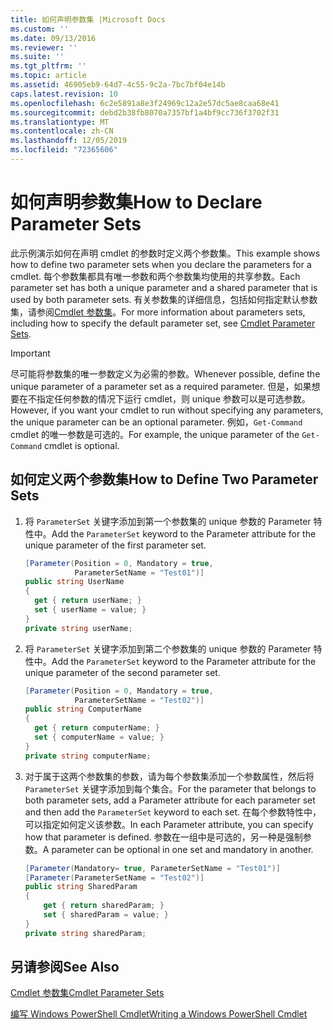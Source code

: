 ```yaml
---
title: 如何声明参数集 |Microsoft Docs
ms.custom: ''
ms.date: 09/13/2016
ms.reviewer: ''
ms.suite: ''
ms.tgt_pltfrm: ''
ms.topic: article
ms.assetid: 46905eb9-64d7-4c55-9c2a-7bc7bf04e14b
caps.latest.revision: 10
ms.openlocfilehash: 6c2e5891a8e3f24969c12a2e57dc5ae8caa68e41
ms.sourcegitcommit: debd2b38fb8070a7357bf1a4bf9cc736f3702f31
ms.translationtype: MT
ms.contentlocale: zh-CN
ms.lasthandoff: 12/05/2019
ms.locfileid: "72365606"
---
```

# <a name="how-to-declare-parameter-sets"></a><span data-ttu-id="4ec3d-102">如何声明参数集</span><span class="sxs-lookup"><span data-stu-id="4ec3d-102">How to Declare Parameter Sets</span></span>

<span data-ttu-id="4ec3d-103">此示例演示如何在声明 cmdlet 的参数时定义两个参数集。</span><span class="sxs-lookup"><span data-stu-id="4ec3d-103">This example shows how to define two parameter sets when you declare the parameters for a cmdlet.</span></span> <span data-ttu-id="4ec3d-104">每个参数集都具有唯一参数和两个参数集均使用的共享参数。</span><span class="sxs-lookup"><span data-stu-id="4ec3d-104">Each parameter set has both a unique parameter and a shared parameter that is used by both parameter sets.</span></span> <span data-ttu-id="4ec3d-105">有关参数集的详细信息，包括如何指定默认参数集，请参阅[Cmdlet 参数集](./cmdlet-parameter-sets.md)。</span><span class="sxs-lookup"><span data-stu-id="4ec3d-105">For more information about parameters sets, including how to specify the default parameter set, see [Cmdlet Parameter Sets](./cmdlet-parameter-sets.md).</span></span>

> [!IMPORTANT]
> <span data-ttu-id="4ec3d-106">尽可能将参数集的唯一参数定义为必需的参数。</span><span class="sxs-lookup"><span data-stu-id="4ec3d-106">Whenever possible, define the unique parameter of a parameter set as a required parameter.</span></span> <span data-ttu-id="4ec3d-107">但是，如果想要在不指定任何参数的情况下运行 cmdlet，则 unique 参数可以是可选参数。</span><span class="sxs-lookup"><span data-stu-id="4ec3d-107">However, if you want your cmdlet to run without specifying any parameters, the unique parameter can be an optional parameter.</span></span> <span data-ttu-id="4ec3d-108">例如，`Get-Command` cmdlet 的唯一参数是可选的。</span><span class="sxs-lookup"><span data-stu-id="4ec3d-108">For example, the unique parameter of the `Get-Command` cmdlet is optional.</span></span>

## <a name="how-to-define-two-parameter-sets"></a><span data-ttu-id="4ec3d-109">如何定义两个参数集</span><span class="sxs-lookup"><span data-stu-id="4ec3d-109">How to Define Two Parameter Sets</span></span>

1. <span data-ttu-id="4ec3d-110">将 `ParameterSet` 关键字添加到第一个参数集的 unique 参数的 Parameter 特性中。</span><span class="sxs-lookup"><span data-stu-id="4ec3d-110">Add the `ParameterSet` keyword to the Parameter attribute for the unique parameter of the first parameter set.</span></span>

   ```csharp
   [Parameter(Position = 0, Mandatory = true,
              ParameterSetName = "Test01")]
   public string UserName
   {
     get { return userName; }
     set { userName = value; }
   }
   private string userName;
   ```

2. <span data-ttu-id="4ec3d-111">将 `ParameterSet` 关键字添加到第二个参数集的 unique 参数的 Parameter 特性中。</span><span class="sxs-lookup"><span data-stu-id="4ec3d-111">Add the `ParameterSet` keyword to the Parameter attribute for the unique parameter of the second parameter set.</span></span>

   ```csharp
   [Parameter(Position = 0, Mandatory = true,
              ParameterSetName = "Test02")]
   public string ComputerName
   {
     get { return computerName; }
     set { computerName = value; }
   }
   private string computerName;
   ```

3. <span data-ttu-id="4ec3d-112">对于属于这两个参数集的参数，请为每个参数集添加一个参数属性，然后将 `ParameterSet` 关键字添加到每个集合。</span><span class="sxs-lookup"><span data-stu-id="4ec3d-112">For the parameter that belongs to both parameter sets, add a Parameter attribute for each parameter set and then add the `ParameterSet` keyword to each set.</span></span> <span data-ttu-id="4ec3d-113">在每个参数特性中，可以指定如何定义该参数。</span><span class="sxs-lookup"><span data-stu-id="4ec3d-113">In each Parameter attribute, you can specify how that parameter is defined.</span></span> <span data-ttu-id="4ec3d-114">参数在一组中是可选的，另一种是强制参数。</span><span class="sxs-lookup"><span data-stu-id="4ec3d-114">A parameter can be optional in one set and mandatory in another.</span></span>

   ```csharp
   [Parameter(Mandatory= true, ParameterSetName = "Test01")]
   [Parameter(ParameterSetName = "Test02")]
   public string SharedParam
   {
       get { return sharedParam; }
       set { sharedParam = value; }
   }
   private string sharedParam;
   ```

## <a name="see-also"></a><span data-ttu-id="4ec3d-115">另请参阅</span><span class="sxs-lookup"><span data-stu-id="4ec3d-115">See Also</span></span>

[<span data-ttu-id="4ec3d-116">Cmdlet 参数集</span><span class="sxs-lookup"><span data-stu-id="4ec3d-116">Cmdlet Parameter Sets</span></span>](./cmdlet-parameter-sets.md)

[<span data-ttu-id="4ec3d-117">编写 Windows PowerShell Cmdlet</span><span class="sxs-lookup"><span data-stu-id="4ec3d-117">Writing a Windows PowerShell Cmdlet</span></span>](./writing-a-windows-powershell-cmdlet.md)
